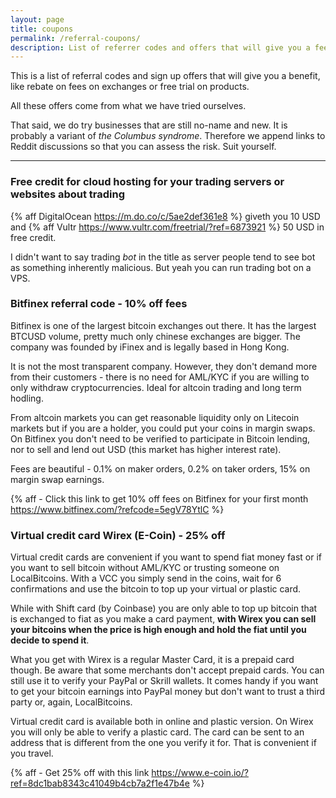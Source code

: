 ```yaml
---
layout: page
title: coupons
permalink: /referral-coupons/
description: List of referrer codes and offers that will give you a fee rebate.
---
```



This is a list of referral codes and sign up offers that will give you a benefit, like rebate on fees on exchanges or free trial on products.

All these offers come from what we have tried ourselves.

That said, we do try businesses that are still no-name and new. It is probably a variant of _the Columbus syndrome_. Therefore we append links to Reddit discussions so that you can assess the risk. Suit yourself.

_________________


### Free credit for cloud hosting for your trading servers or websites about trading

{% aff DigitalOcean https://m.do.co/c/5ae2def361e8 %} giveth you 10 USD and {% aff Vultr https://www.vultr.com/freetrial/?ref=6873921 %} 50 USD in free credit.

I didn't want to say trading _bot_ in the title as server people tend to see bot as something inherently malicious. But yeah you can run trading bot on a VPS.

### Bitfinex referral code - 10% off fees

Bitfinex is one of the largest bitcoin exchanges out there. It has the largest BTCUSD volume, pretty much only chinese exchanges are bigger. The company was founded by iFinex and is legally based in Hong Kong.

It is not the most transparent company. However, they don't demand more from their customers - there is no need for AML/KYC if you are willing to only withdraw cryptocurrencies. Ideal for altcoin trading and long term hodling.

From altcoin markets you can get reasonable liquidity only on Litecoin markets but if you are a holder, you could put your coins in margin swaps. On Bitfinex you don't need to be verified to participate in Bitcoin lending, nor to sell and lend out USD (this market has higher interest rate).

Fees are beautiful - 0.1% on maker orders, 0.2% on taker orders, 15% on margin swap earnings.


{% aff - Click this link to get 10% off fees on Bitfinex for your first month https://www.bitfinex.com/?refcode=5egV78YtlC %}

### Virtual credit card Wirex (E-Coin) - 25% off

Virtual credit cards are convenient if you want to spend fiat money fast or if you want to sell bitcoin without AML/KYC or trusting someone on LocalBitcoins. With a VCC you simply send in the coins, wait for 6 confirmations and use the bitcoin to top up your virtual or plastic card.

While with Shift card (by Coinbase) you are only able to top up bitcoin that is exchanged to fiat as you make a card payment, **with Wirex you can sell your bitcoins when the price is high enough and hold the fiat until you decide to spend it**.

What you get with Wirex is a regular Master Card, it is a prepaid card though. Be aware that some merchants don't accept prepaid cards. You can still use it to verify your PayPal or Skrill wallets. It comes handy if you want to get your bitcoin earnings into PayPal money but don't want to trust a third party or, again, LocalBitcoins.

Virtual credit card is available both in online and plastic version. On Wirex you will only be able to verify a plastic card. The card can be sent to an address that is different from the one you verify it for. That is convenient if you travel.

{% aff - Get 25% off with this link https://www.e-coin.io/?ref=8dc1bab8343c41049b4cb7a2f1e47b4e %}
